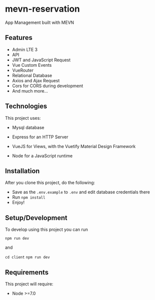 # mevn-reservation
App Management built with MEVN


## Features
- Admin LTE 3
- API
- JWT and JavaScript Request
- Vue Custom Events
- VueRouter
- Relational Database
- Axios and Ajax Request
- Cors for CORS during development
- And much more...


## Technologies
This project uses:

- Mysql database

- Express for an HTTP Server

- VueJS for Views, with the Vuetify Material Design Framework

- Node for a JavaScript runtime


## Installation
After you clone this project, do the following:
- Save as the `.env.example` to `.env` and edit database credentials there
- Run `npm install`
- Enjoy!

## Setup/Development

To develop using this project you can run

`npm run dev`

and

`cd client`
`npm run dev`

## Requirements
This project will require:

- Node >=7.0
